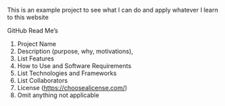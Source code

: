 This is an example project to see what I can do and apply whatever I learn to this website


GitHub Read Me’s
1. Project Name
2. Description (purpose, why, motivations),
3. List Features
4. How to Use and Software Requirements 
5. List Technologies and Frameworks 
6. List Collaborators
7. License (https://choosealicense.com/)
8. Omit anything not applicable
